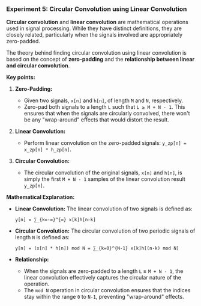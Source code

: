### Experiment 5: Circular Convolution using Linear Convolution


**Circular convolution** and **linear convolution** are mathematical operations used in signal processing. While they have distinct definitions, they are closely related, particularly when the signals involved are appropriately zero-padded.

The theory behind finding circular convolution using linear convolution is based on the concept of **zero-padding** and the **relationship between linear and circular convolution**.

**Key points:**

1. **Zero-Padding:**
   - Given two signals, `x[n]` and `h[n]`, of length `M` and `N`, respectively.
   - Zero-pad both signals to a length `L` such that `L ≥ M + N - 1`. This ensures that when the signals are circularly convolved, there won't be any "wrap-around" effects that would distort the result.

2. **Linear Convolution:**
   - Perform linear convolution on the zero-padded signals: `y_zp[n] = x_zp[n] * h_zp[n]`.

3. **Circular Convolution:**
   - The circular convolution of the original signals, `x[n]` and `h[n]`, is simply the first `M + N - 1` samples of the linear convolution result `y_zp[n]`.

**Mathematical Explanation:**

* **Linear Convolution:** The linear convolution of two signals is defined as:
   ```
   y[n] = ∑_{k=-∞}^{∞} x[k]h[n-k]
   ```
* **Circular Convolution:** The circular convolution of two periodic signals of length `N` is defined as:
   ```
   y[n] = (x[n] * h[n]) mod N = ∑_{k=0}^{N-1} x[k]h[(n-k) mod N]
   ```

* **Relationship:**
   - When the signals are zero-padded to a length `L` ≥ `M + N - 1`, the linear convolution effectively captures the circular nature of the operation.
   - The `mod N` operation in circular convolution ensures that the indices stay within the range `0` to `N-1`, preventing "wrap-around" effects.
